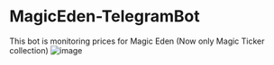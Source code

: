 # MagicEden-TelegramBot
This bot is monitoring prices for Magic Eden (Now only Magic Ticker collection)
![image](https://user-images.githubusercontent.com/70277523/176190756-96efbf4b-244a-4a59-bb89-0018d0265626.png)
